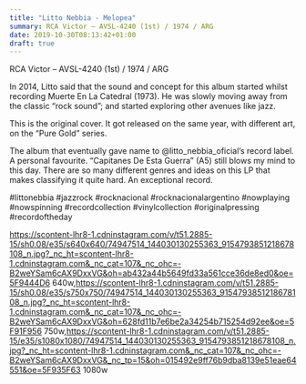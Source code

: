 ```yaml
---
title: "Litto Nebbia - Melopea"
summary: RCA Victor – AVSL-4240 (1st) / 1974 / ARG
date: 2019-10-30T08:13:42+01:00
draft: true
---
```

RCA Victor – AVSL-4240 (1st) / 1974 / ARG

In 2014, Litto said that the sound and concept for this album started whilst recording Muerte En La Catedral (1973). He was slowly moving away from the classic “rock sound”; and started exploring other avenues like jazz.

This is the original cover. It got released on the same year, with different art, on the “Pure Gold” series.

The album that eventually gave name to @litto_nebbia_oficial’s record label. A personal favourite. “Capitanes De Esta Guerra” (A5) still blows my mind to this day. There are so many different genres and ideas on this LP that makes classifying it quite hard. An exceptional record.

#littonebbia #jazzrock #rocknacional #rocknacionalargentino #nowplaying #nowspinning #recordcollection #vinylcollection #originalpressing #recordoftheday

https://scontent-lhr8-1.cdninstagram.com/v/t51.2885-15/sh0.08/e35/s640x640/74947514_144030130255363_9154793851218678108_n.jpg?_nc_ht=scontent-lhr8-1.cdninstagram.com&_nc_cat=107&_nc_ohc=-B2weYSam6cAX9DxxVG&oh=ab432a44b5649fd33a561cce36de8ed0&oe=5F9444D6 640w,https://scontent-lhr8-1.cdninstagram.com/v/t51.2885-15/sh0.08/e35/s750x750/74947514_144030130255363_9154793851218678108_n.jpg?_nc_ht=scontent-lhr8-1.cdninstagram.com&_nc_cat=107&_nc_ohc=-B2weYSam6cAX9DxxVG&oh=628fd11b7e6be2a34254b715254d92ee&oe=5F91F956 750w,https://scontent-lhr8-1.cdninstagram.com/v/t51.2885-15/e35/s1080x1080/74947514_144030130255363_9154793851218678108_n.jpg?_nc_ht=scontent-lhr8-1.cdninstagram.com&_nc_cat=107&_nc_ohc=-B2weYSam6cAX9DxxVG&_nc_tp=15&oh=015492e9ff76b9dba8139e51eae64551&oe=5F935F63 1080w
